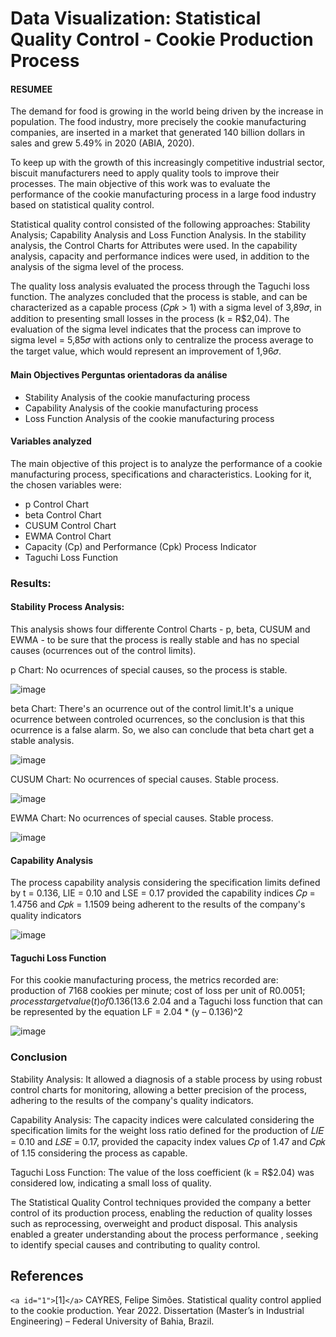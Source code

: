 # Data Visualization: Statistical Quality Control - Cookie Production Process

#### RESUMEE

The demand for food is growing in the world being driven by the increase in population. The food industry, more precisely the cookie manufacturing companies, are inserted in a market that generated 140 billion dollars in sales and grew 5.49% in 2020 (ABIA, 2020).

To keep up with the growth of this increasingly competitive industrial sector, biscuit manufacturers need to apply quality tools to improve their processes. The main objective of this work was to evaluate the performance of the cookie manufacturing process in a large food industry based on statistical quality control.

Statistical quality control consisted of the following approaches: Stability Analysis; Capability Analysis and Loss Function Analysis. In the stability analysis, the Control Charts for Attributes were used. In the capability analysis, capacity and performance indices were used, in addition to the analysis of the sigma level of the process.

The quality loss analysis evaluated the process through the Taguchi loss function. The analyzes concluded that the process is stable, and can be characterized as a capable process (𝐶𝑝𝑘 > 1)  with a sigma level of 3,89𝜎, in addition to presenting small losses in the process (k = R$2,04).  The evaluation of the sigma level indicates that the process can improve to sigma level = 5,85𝜎 with actions only to centralize the process average to the target value, which would represent an improvement of 1,96𝜎.

#### Main Objectives Perguntas orientadoras da análise

* Stability Analysis of the cookie manufacturing process
* Capability Analysis of the cookie manufacturing process
* Loss Function Analysis of the cookie manufacturing process

#### Variables analyzed

The main objective of this project is to analyze the performance of a cookie manufacturing process, specifications and characteristics. Looking for it, the chosen variables were:

* p Control Chart
* beta  Control Chart
* CUSUM Control Chart
* EWMA  Control Chart
* Capacity (Cp) and Performance (Cpk) Process Indicator
* Taguchi Loss Function

### Results:

#### Stability Process Analysis:

This analysis shows four differente Control Charts - p, beta, CUSUM and EWMA - to be sure that the process is really stable and has no special causes (ocurrences out of the control limits).

p Chart: No ocurrences of special causes, so the process is stable.

![image](https://raw.githubusercontent.com/lipecayres/academics/main/cookie_process/images/1.pChart.png)

beta Chart: There's an ocurrence out of the control limit.It's a unique ocurrence between controled ocurrences, so the conclusion is that this ocurrence is a false alarm. So, we also can conclude that beta chart get a stable analysis.

![image](https://raw.githubusercontent.com/lipecayres/academics/main/cookie_process/images/2.betaChart.png)

CUSUM Chart: No ocurrences of special causes. Stable process.

![image](https://raw.githubusercontent.com/lipecayres/academics/main/cookie_process/images/3.cusumChart.png)

EWMA Chart: No ocurrences of special causes. Stable process.

![image](https://raw.githubusercontent.com/lipecayres/academics/main/cookie_process/images/4.ewmaChart.png)

#### Capability Analysis

The process capability analysis considering the specification limits defined by t = 0.136, LIE = 0.10 and LSE = 0.17 provided the capability indices 𝐶𝑝 = 1.4756 and 𝐶𝑝𝑘 = 1.1509 being adherent to the results of the company's quality indicators

![image](https://raw.githubusercontent.com/lipecayres/academics/main/cookie_process/images/5.CapabilityAnalysis.png)

#### Taguchi Loss Function

For this cookie manufacturing process, the metrics recorded are: production of 7168 cookies per minute; cost of loss per unit of R$0.0051; process target value (t) of 0.136 (13.6% cookie weight loss); and a tolerance variation (delta) of 0.05. The definition of these metrics established a quality loss coefficient (k) of R$ 2.04 and a Taguchi loss function that can be represented by the equation LF = 2.04 * (y – 0.136)^2

![image](https://raw.githubusercontent.com/lipecayres/academics/main/cookie_process/images/6.TaguchiLossFunction.png)

### Conclusion

Stability Analysis: It allowed a diagnosis of a stable process by using robust control charts for monitoring, allowing a better precision of the process, adhering to the results of the company's quality indicators.

Capability Analysis: The capacity indices were calculated considering the specification limits for the weight loss ratio defined for the production of 𝐿𝐼𝐸 = 0.10 and 𝐿𝑆𝐸 = 0.17, provided the capacity index values 𝐶𝑝 of 1.47 and 𝐶𝑝𝑘 of 1.15 considering the process as capable.

Taguchi Loss Function: The value of the loss coefficient (k = R$2.04) was considered low, indicating a small loss of quality.

The Statistical Quality Control techniques provided the company a better control of its production process, enabling the reduction of quality losses such as reprocessing, overweight and product disposal. This analysis enabled a greater understanding about the process performance , seeking to identify special causes and contributing to quality control.

## References

`<a id="1">`[1]`</a>`
CAYRES, Felipe Simões. Statistical quality control applied to the cookie production. Year 2022. Dissertation (Master’s in Industrial Engineering) – Federal University of Bahia, Brazil.

